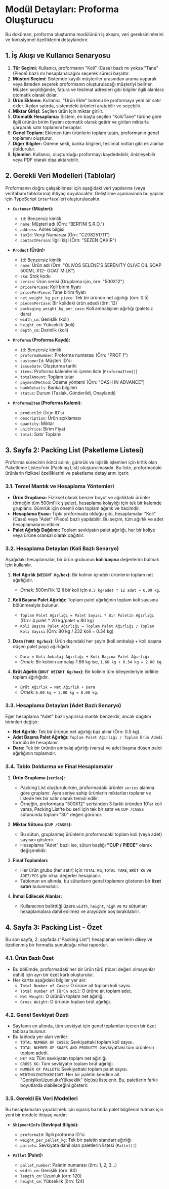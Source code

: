 # Modül Detayları: Proforma Oluşturucu

Bu doküman, proforma oluşturma modülünün iş akışını, veri gereksinimlerini ve fonksiyonel özelliklerini detaylandırır.

## 1. İş Akışı ve Kullanıcı Senaryosu
1.  **Tür Seçimi:** Kullanıcı, proformanın "Koli" (Case) bazlı mı yoksa "Tane" (Piece) bazlı mı hesaplanacağını seçerek süreci başlatır.
2.  **Müşteri Seçimi:** Sistemde kayıtlı müşteriler arasından arama yaparak veya listeden seçerek proformanın oluşturulacağı müşteriyi belirler. Müşteri seçildiğinde, fatura ve teslimat adresleri gibi bilgiler ilgili alanlara otomatik olarak dolar.
3.  **Ürün Ekleme:** Kullanıcı, "Ürün Ekle" butonu ile proformaya yeni bir satır ekler. Açılan satırda, sistemdeki ürünleri aratabilir ve seçebilir.
4.  **Miktar Girişi:** Seçilen ürün için miktar girilir.
5.  **Otomatik Hesaplama:** Sistem, en başta seçilen "Koli/Tane" türüne göre ilgili ürünün birim fiyatını otomatik olarak getirir ve girilen miktarla çarparak satır toplamını hesaplar.
6.  **Genel Toplam:** Eklenen tüm ürünlerin toplam tutarı, proformanın genel toplamını oluşturur.
7.  **Diğer Bilgiler:** Ödeme şekli, banka bilgileri, teslimat notları gibi ek alanlar doldurulur.
8.  **İşlemler:** Kullanıcı, oluşturduğu proformayı kaydedebilir, önizleyebilir veya PDF olarak dışa aktarabilir.

## 2. Gerekli Veri Modelleri (Tablolar)

Proformanın doğru çalışabilmesi için aşağıdaki veri yapılarına (veya veritabanı tablolarına) ihtiyaç duyulacaktır. Geliştirme aşamasında bu yapılar için TypeScript `interface`'leri oluşturulacaktır.

-   **`Customer` (Müşteri):**
    -   `id`: Benzersiz kimlik
    -   `name`: Müşteri adı (Örn: "BERFINI S.R.O.")
    -   `address`: Adres bilgisi
    -   `taxId`: Vergi Numarası (Örn: "CZ08251711")
    -   `contactPerson`: İlgili kişi (Örn: "SEZEN ÇAKIR")

-   **`Product` (Ürün):**
    -   `id`: Benzersiz kimlik
    -   `name`: Ürün adı (Örn: "OLIVOS SELENE'S SERENITY OLIVE OIL SOAP 500ML X12- GOAT MILK")
    -   `sku`: Stok kodu
    -   `series`: Ürün serisi (Gruplama için, örn: "500X12")
    -   `pricePerCase`: Koli birim fiyatı
    -   `pricePerPiece`: Tane birim fiyatı
    -   `net_weight_kg_per_piece`: Tek bir ürünün net ağırlığı (örn: 0.5)
    -   `piecesPerCase`: Bir kolideki ürün adedi (örn: 12)
    -   `packaging_weight_kg_per_case`: Koli ambalajının ağırlığı (paletsiz dara)
    -   `width_cm`: Genişlik (koli)
    -   `height_cm`: Yükseklik (koli)
    -   `depth_cm`: Derinlik (koli)

-   **`Proforma` (Proforma Kaydı):**
    -   `id`: Benzersiz kimlik
    -   `proformaNumber`: Proforma numarası (Örn: "PROF 1")
    -   `customerId`: Müşteri ID'si
    -   `issueDate`: Oluşturma tarihi
    -   `items`: Proforma kalemlerini içeren liste (`ProformaItem[]`)
    -   `totalAmount`: Toplam tutar
    -   `paymentMethod`: Ödeme yöntemi (Örn: "CASH IN ADVANCE")
    -   `bankDetails`: Banka bilgileri
    -   `status`: Durum (Taslak, Gönderildi, Onaylandı)

-   **`ProformaItem` (Proforma Kalemi):**
    -   `productId`: Ürün ID'si
    -   `description`: Ürün açıklaması
    -   `quantity`: Miktar
    -   `unitPrice`: Birim Fiyat
    -   `total`: Satır Toplamı 

## 3. Sayfa 2: Packing List (Paketleme Listesi)

Proforma sürecinin ikinci adımı, gümrük ve lojistik işlemleri için kritik olan Paketleme Listesi'nin (Packing List) oluşturulmasıdır. Bu liste, proformadaki ürünlerin fiziksel özelliklerini ve paketleme detaylarını içerir.

### 3.1. Temel Mantık ve Hesaplama Yöntemleri

- **Ürün Gruplama:** Fiziksel olarak benzer boyut ve ağırlıktaki ürünler (örneğin tüm 500ml'lik şişeler), hesaplama kolaylığı için tek bir kalemde gruplanır. Gümrük için önemli olan toplam ağırlık ve hacimdir.
- **Hesaplama Esası:** Tıpkı proformada olduğu gibi, hesaplamalar "Koli" (Case) veya "Adet" (Piece) bazlı yapılabilir. Bu seçim, tüm ağırlık ve adet hesaplamalarını etkiler.
- **Palet Ağırlığı Dağılımı:** Toplam sevkiyatın palet ağırlığı, her bir koliye veya ürüne oransal olarak dağıtılır.

### 3.2. Hesaplama Detayları (Koli Bazlı Senaryo)

Aşağıdaki hesaplamalar, bir ürün grubunun **koli başına** değerlerini bulmak için kullanılır.

1.  **Net Ağırlık (`WEIGHT Kg/box`):** Bir kolinin içindeki ürünlerin toplam net ağırlığıdır.
    -   *Örnek:* 500ml'lik 12'li bir koli için `0.5 kg/adet * 12 adet = 6.00 kg`.

2.  **Koli Başına Palet Ağırlığı:** Toplam palet ağırlığının toplam koli sayısına bölünmesiyle bulunur.
    -   `Toplam Palet Ağırlığı = Palet Sayısı * Bir Paletin Ağırlığı` (Örn: 4 palet * 20 kg/palet = 80 kg)
    -   `Koli Başına Palet Ağırlığı = Toplam Palet Ağırlığı / Toplam Koli Sayısı` (Örn: 80 kg / 232 koli = 0.34 kg)

3.  **Dara (`TARE Kg/box`):** Ürün dışındaki her şeyin (koli ambalajı + koli başına düşen palet payı) ağırlığıdır.
    -   `Dara = Koli Ambalaj Ağırlığı + Koli Başına Palet Ağırlığı`
    -   *Örnek:* Bir kolinin ambalajı 1.66 kg ise, `1.66 kg + 0.34 kg = 2.00 kg`.

4.  **Brüt Ağırlık (`BRUT WEIGHT Kg/box`):** Bir kolinin tüm bileşenleriyle birlikte toplam ağırlığıdır.
    -   `Brüt Ağırlık = Net Ağırlık + Dara`
    -   *Örnek:* `6.00 kg + 2.00 kg = 8.00 kg`.

### 3.3. Hesaplama Detayları (Adet Bazlı Senaryo)

Eğer hesaplama "Adet" bazlı yapılırsa mantık benzerdir, ancak dağıtım birimleri değişir:
- **Net Ağırlık:** Tek bir ürünün net ağırlığı baz alınır (Örn: 0.5 kg).
- **Adet Başına Palet Ağırlığı:** `Toplam Palet Ağırlığı / Toplam Ürün Adedi` formülü ile hesaplanır.
- **Dara:** Tek bir ürünün ambalaj ağırlığı (varsa) ve adet başına düşen palet ağırlığının toplamıdır.

### 3.4. Tablo Doldurma ve Final Hesaplamalar

1.  **Ürün Gruplama (`series`):**
    -   Packing List oluşturulurken, proformadaki ürünler `series` alanına göre gruplanır. Aynı seriye sahip ürünlerin miktarları toplanır ve listede tek bir satır olarak temsil edilir.
    -   Örneğin, proformada "500X12" serisinden 3 farklı üründen 10'ar koli varsa, Packing List'te bu seri için tek bir satır ve `CUP /CASES` sütununda toplam "30" değeri görünür.

2.  **Miktar Sütunu (`CUP /CASES`):**
    -   Bu sütun, gruplanmış ürünlerin proformadaki toplam koli (veya adet) sayısını gösterir.
    -   Hesaplama "Adet" bazlı ise, sütun başlığı **"CUP / PIECE"** olarak değişmelidir.

3.  **Final Toplamları:**
    -   Her ürün grubu (her satır) için `TOTAL KG`, `TOTAL TARE`, `BRÜT KG` ve `ADET/PCS` gibi nihai değerler hesaplanır.
    -   Tablonun en altında, bu sütunların genel toplamını gösteren bir **özet satırı** bulunmalıdır.

4.  **İhmal Edilecek Alanlar:**
    -   Kullanıcının belirttiği üzere `width`, `height`, `high` ve `M3` sütunları hesaplamalara dahil edilmez ve arayüzde boş bırakılabilir.


## 4. Sayfa 3: Packing List - Özet
Bu son sayfa, 2. sayfada ("Packing List") hesaplanan verilerin dikey ve özetlenmiş bir formatta sunulduğu nihai rapordur.

### 4.1. Ürün Bazlı Özet
-   Bu bölümde, proformadaki her bir ürün türü (ticari değeri olmayanlar dahil) için ayrı bir özet kartı oluşturulur.
-   Her kartta aşağıdaki bilgiler yer alır:
    -   `Total Number of Cases`: O ürüne ait toplam koli sayısı.
    -   `Total number of [ürün adı]`: O ürüne ait toplam adet.
    -   `Net Weight`: O ürünün toplam net ağırlığı.
    -   `Gross Weight`: O ürünün toplam brüt ağırlığı.

### 4.2. Genel Sevkiyat Özeti
-   Sayfanın en altında, tüm sevkiyat için genel toplamları içeren bir özet tablosu bulunur.
-   Bu tabloda yer alan veriler:
    -   `TOTAL NUMBER OF CASES`: Sevkiyattaki toplam koli sayısı.
    -   `TOTAL NUMBER OF SOAPS AND PRODUCTS`: Sevkiyattaki tüm ürünlerin toplam adedi.
    -   `NET KG`: Tüm sevkiyatın toplam net ağırlığı.
    -   `GROSS KG`: Tüm sevkiyatın toplam brüt ağırlığı.
    -   `NUMBER OF PALLETS`: Sevkiyattaki toplam palet sayısı.
    -   `WIDTHXLENGTHXHEIGHT`: Her bir paletin kendine ait "GenişlikxUzunlukxYükseklik" ölçüsü listelenir. Bu, paletlerin farklı boyutlarda olabileceğini gösterir.

### 3.5. Gerekli Ek Veri Modelleri

Bu hesaplamaları yapabilmek için sipariş bazında palet bilgilerini tutmak için yeni bir modele ihtiyaç vardır:

-   **`ShipmentInfo` (Sevkiyat Bilgisi):**
    -   `proformaId`: İlgili proforma ID'si
    -   `weight_per_pallet_kg`: Tek bir paletin standart ağırlığı
    -   `pallets`: Sevkiyata dahil olan paletlerin listesi (`Pallet[]`)

-   **`Pallet` (Palet):**
    -   `pallet_number`: Paletin numarası (örn: 1, 2, 3...)
    -   `width_cm`: Genişlik (örn: 80)
    -   `length_cm`: Uzunluk (örn: 120)
    -   `height_cm`: Yükseklik (örn: 124) 